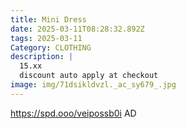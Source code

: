 ```yaml
---
title: Mini Dress
date: 2025-03-11T08:28:32.892Z
tags: 2025-03-11
Category: CLOTHING
description: |
  15.xx
  discount auto apply at checkout 
image: img/71dsikldvzl._ac_sy679_.jpg
---
```

 https://spd.ooo/veipossb0i
AD